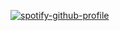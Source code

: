 [![spotify-github-profile](https://spotify-github-profile.kittinanx.com/api/view?uid=31za3fry6vefj2eh4roidbxo3zfi&cover_image=true&theme=default&show_offline=false&background_color=121212&interchange=false)](https://github.com/kittinan/spotify-github-profile)
